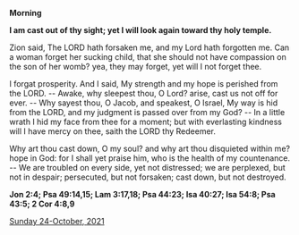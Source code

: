 **Morning**

**I am cast out of thy sight; yet I will look again toward thy holy temple.**
 
Zion said, The LORD hath forsaken me, and my Lord hath forgotten me. Can a woman forget her sucking child, that she should not have compassion on the son of her womb? yea, they may forget, yet will I not forget thee.
 
I forgat prosperity. And I said, My strength and my hope is perished from the LORD. -- Awake, why sleepest thou, O Lord? arise, cast us not off for ever. -- Why sayest thou, O Jacob, and speakest, O Israel, My way is hid from the LORD, and my judgment is passed over from my God? -- In a little wrath I hid my face from thee for a moment; but with everlasting kindness will I have mercy on thee, saith the LORD thy Redeemer.
 
Why art thou cast down, O my soul? and why art thou disquieted within me? hope in God: for I shall yet praise him, who is the health of my countenance. -- We are troubled on every side, yet not distressed; we are perplexed, but not in despair; persecuted, but not forsaken; cast down, but not destroyed.  

**Jon 2:4; Psa 49:14,15; Lam 3:17,18; Psa 44:23; Isa 40:27; Isa 54:8; Psa 43:5; 2 Cor 4:8,9**

[Sunday 24-October, 2021](https://t.me/daily_light)
